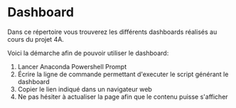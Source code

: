 # Dashboard

Dans ce répertoire vous trouverez les différents dashboards réalisés au cours du projet 4A.

Voici la démarche afin de pouvoir utiliser le dashboard:

1. Lancer Anaconda Powershell Prompt 
2. Écrire la ligne de commande permettant d'executer le script générant le dashboard
3. Copier le lien indiqué dans un navigateur web
4. Ne pas hésiter à actualiser la page afin que le contenu puisse s'afficher

